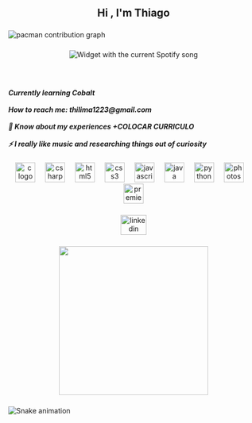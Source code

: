 
<h2 align="center">Hi , I'm Thiago</h2>

###

<picture>
  <source media="(prefers-color-scheme: dark)" srcset="https://raw.githubusercontent.com/IThiagol/IThiagol/output/pacman-contribution-graph-dark.svg">
  <source media="(prefers-color-scheme: light)" srcset="https://raw.githubusercontent.com/IThiagol/IThiagol/output/pacman-contribution-graph.svg">
  <img alt="pacman contribution graph" src="https://raw.githubusercontent.com/IThiagol/IThiagol/output/pacman-contribution-graph.svg">
</picture>

###

<div align="center">
  <img src="?theme=dark&spin=false" alt="Widget with the current Spotify song"  />
</div>

###

<br clear="both">

<h5 align="left">Currently learning Cobalt<br><br>How to reach me: thilima1223@gmail.com<br><br>📄 Know about my experiences +COLOCAR CURRICULO<br><br>⚡ I really like music and researching things out of curiosity</h5>

###

<div align="center">
  <img src="https://cdn.jsdelivr.net/gh/devicons/devicon/icons/c/c-original.svg" height="40" alt="c logo"  />
  <img width="12" />
  <img src="https://cdn.jsdelivr.net/gh/devicons/devicon/icons/csharp/csharp-original.svg" height="40" alt="csharp logo"  />
  <img width="12" />
  <img src="https://cdn.jsdelivr.net/gh/devicons/devicon/icons/html5/html5-original.svg" height="40" alt="html5 logo"  />
  <img width="12" />
  <img src="https://cdn.jsdelivr.net/gh/devicons/devicon/icons/css3/css3-original.svg" height="40" alt="css3 logo"  />
  <img width="12" />
  <img src="https://cdn.jsdelivr.net/gh/devicons/devicon/icons/javascript/javascript-original.svg" height="40" alt="javascript logo"  />
  <img width="12" />
  <img src="https://cdn.jsdelivr.net/gh/devicons/devicon/icons/java/java-original.svg" height="40" alt="java logo"  />
  <img width="12" />
  <img src="https://cdn.jsdelivr.net/gh/devicons/devicon/icons/python/python-original.svg" height="40" alt="python logo"  />
  <img width="12" />
  <img src="https://cdn.jsdelivr.net/gh/devicons/devicon/icons/photoshop/photoshop-plain.svg" height="40" alt="photoshop logo"  />
  <img width="12" />
  <img src="https://cdn.jsdelivr.net/gh/devicons/devicon/icons/premierepro/premierepro-plain.svg" height="40" alt="premierepro logo"  />
</div>

###

<div align="center">
  <img src="https://raw.githubusercontent.com/maurodesouza/profile-readme-generator/master/src/assets/icons/social/linkedin/default.svg" width="52" height="40" alt="linkedin logo"  />
</div>

###

<div align="center">
  <img height="300" src="https://media1.giphy.com/media/v1.Y2lkPTc5MGI3NjExMHV4dzRsbHY5Z2hzdjNhNGN4Z2I4azBscmJreGF2dGx1cDZ5cHYwZiZlcD12MV9pbnRlcm5hbF9naWZfYnlfaWQmY3Q9Zw/dLLgRwKNwZ2PC/giphy.gif"  />
</div>

###

<img src="https://raw.githubusercontent.com/IThiagol/IThiagol/output/snake.svg" alt="Snake animation" />

###
<!--
**IThiagol/IThiagol** is a ✨ _special_ ✨ repository because its `README.md` (this file) appears on your GitHub profile.

Here are some ideas to get you started:

- 🔭 I’m currently working on ...
- 🌱 I’m currently learning ...
- 👯 I’m looking to collaborate on ...
- 🤔 I’m looking for help with ...
- 💬 Ask me about ...
- 📫 How to reach me: ...
- 😄 Pronouns: ...
- ⚡ Fun fact: ...
-->
